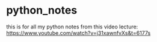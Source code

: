 # python_notes
this is for all my python notes from this video lecture:
https://www.youtube.com/watch?v=j31xawnfvXs&t=6177s
